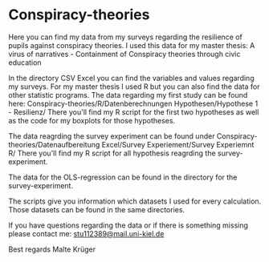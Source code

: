 # Conspiracy-theories
Here you can find my data from my surveys regarding the resilience of pupils against conspiracy theories. I used this data for my master thesis: A virus of narratives - Containment of Conspiracy theories through civic education

In the directory CSV Excel you can find the variables and values regarding my surveys.
For my master thesis I used R but you can also find the data for other statistic programs. 
The data regarding my first study can be found here: Conspiracy-theories/R/Datenberechnungen Hypothesen/Hypothese 1 - Resilienz/
There you'll find my R script for the first two hypotheses as well as the code for my boxplots for those hypotheses.

The data reagrding the survey experiment can be found under Conspiracy-theories/Datenaufbereitung Excel/Survey Experiement/Survey Experiemnt R/
There you'll find my R script for all hypothesis reagrding the survey-experiment. 

The data for the OLS-regression can be found in the directory for the survey-experiment.

The scripts give you information which datasets I used for every calculation. Those datasets can be found in the same directories.

If you have questions regarding the data or if there is something missing please contact me: stu112389@mail.uni-kiel.de

Best regards
Malte Krüger
